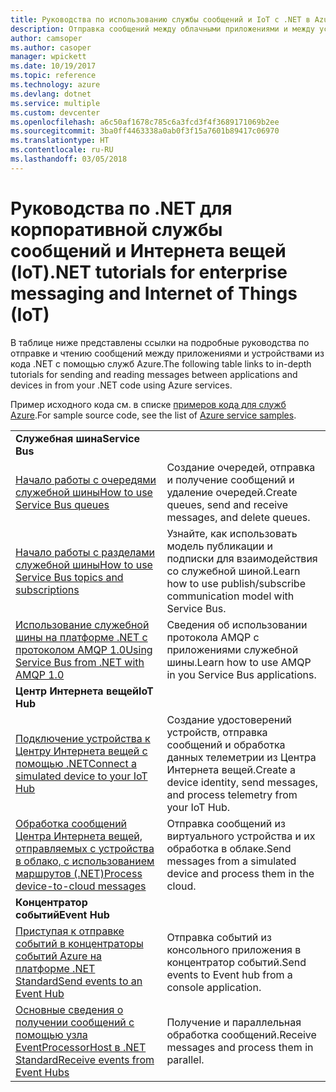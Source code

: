 ```yaml
---
title: Руководства по использованию службы сообщений и IoT с .NET в Azure | Документация Майкрософт
description: Отправка сообщений между облачными приложениями и между устройствами и облаком с использованием .NET и служб Azure.
author: camsoper
ms.author: casoper
manager: wpickett
ms.date: 10/19/2017
ms.topic: reference
ms.technology: azure
ms.devlang: dotnet
ms.service: multiple
ms.custom: devcenter
ms.openlocfilehash: a6c50af1678c785c6a3fcd3f4f3689171069b2ee
ms.sourcegitcommit: 3ba0ff4463338a0ab0f3f15a7601b89417c06970
ms.translationtype: HT
ms.contentlocale: ru-RU
ms.lasthandoff: 03/05/2018
---
```

# <a name="net-tutorials-for-enterprise-messaging-and-internet-of-things-iot"></a><span data-ttu-id="a2f4a-103">Руководства по .NET для корпоративной службы сообщений и Интернета вещей (IoT)</span><span class="sxs-lookup"><span data-stu-id="a2f4a-103">.NET tutorials for enterprise messaging and Internet of Things (IoT)</span></span>

<span data-ttu-id="a2f4a-104">В таблице ниже представлены ссылки на подробные руководства по отправке и чтению сообщений между приложениями и устройствами из кода .NET с помощью служб Azure.</span><span class="sxs-lookup"><span data-stu-id="a2f4a-104">The following table links to in-depth tutorials for sending and reading messages between applications and devices in from your .NET code using Azure services.</span></span>

<span data-ttu-id="a2f4a-105">Пример исходного кода см. в списке [примеров кода для служб Azure](https://azure.microsoft.com/resources/samples/?platform=dotnet).</span><span class="sxs-lookup"><span data-stu-id="a2f4a-105">For sample source code, see the list of [Azure service samples](https://azure.microsoft.com/resources/samples/?platform=dotnet).</span></span>


| | |
|---|---|
| <span data-ttu-id="a2f4a-106">**Служебная шина**</span><span class="sxs-lookup"><span data-stu-id="a2f4a-106">**Service Bus**</span></span> | |
| <span data-ttu-id="a2f4a-107">[Начало работы с очередями служебной шины][1]</span><span class="sxs-lookup"><span data-stu-id="a2f4a-107">[How to use Service Bus queues][1]</span></span> | <span data-ttu-id="a2f4a-108">Создание очередей, отправка и получение сообщений и удаление очередей.</span><span class="sxs-lookup"><span data-stu-id="a2f4a-108">Create queues, send and receive messages, and delete queues.</span></span> | 
| <span data-ttu-id="a2f4a-109">[Начало работы с разделами служебной шины][2]</span><span class="sxs-lookup"><span data-stu-id="a2f4a-109">[How to use Service Bus topics and subscriptions][2]</span></span> | <span data-ttu-id="a2f4a-110">Узнайте, как использовать модель публикации и подписки для взаимодействия со служебной шиной.</span><span class="sxs-lookup"><span data-stu-id="a2f4a-110">Learn how to use publish/subscribe communication model with Service Bus.</span></span>
| <span data-ttu-id="a2f4a-111">[Использование служебной шины на платформе .NET с протоколом AMQP 1.0][3]</span><span class="sxs-lookup"><span data-stu-id="a2f4a-111">[Using Service Bus from .NET with AMQP 1.0][3]</span></span> | <span data-ttu-id="a2f4a-112">Сведения об использовании протокола AMQP с приложениями служебной шины.</span><span class="sxs-lookup"><span data-stu-id="a2f4a-112">Learn how to use AMQP in you Service Bus applications.</span></span>
|<span data-ttu-id="a2f4a-113">**Центр Интернета вещей**</span><span class="sxs-lookup"><span data-stu-id="a2f4a-113">**IoT Hub**</span></span>|
| <span data-ttu-id="a2f4a-114">[Подключение устройства к Центру Интернета вещей с помощью .NET][4]</span><span class="sxs-lookup"><span data-stu-id="a2f4a-114">[Connect a simulated device to your IoT Hub][4]</span></span> | <span data-ttu-id="a2f4a-115">Создание удостоверений устройств, отправка сообщений и обработка данных телеметрии из Центра Интернета вещей.</span><span class="sxs-lookup"><span data-stu-id="a2f4a-115">Create a device identity, send messages, and process telemetry from your IoT Hub.</span></span> |   
| <span data-ttu-id="a2f4a-116">[Обработка сообщений Центра Интернета вещей, отправляемых с устройства в облако, с использованием маршрутов (.NET)][5]</span><span class="sxs-lookup"><span data-stu-id="a2f4a-116">[Process device-to-cloud messages][5]</span></span> | <span data-ttu-id="a2f4a-117">Отправка сообщений из виртуального устройства и их обработка в облаке.</span><span class="sxs-lookup"><span data-stu-id="a2f4a-117">Send messages from a simulated device and process them in the cloud.</span></span> |
|<span data-ttu-id="a2f4a-118">**Концентратор событий**</span><span class="sxs-lookup"><span data-stu-id="a2f4a-118">**Event Hub**</span></span>|
| <span data-ttu-id="a2f4a-119">[Приступая к отправке событий в концентраторы событий Azure на платформе .NET Standard][6]</span><span class="sxs-lookup"><span data-stu-id="a2f4a-119">[Send events to an Event Hub][6]</span></span> | <span data-ttu-id="a2f4a-120">Отправка событий из консольного приложения в концентратор событий.</span><span class="sxs-lookup"><span data-stu-id="a2f4a-120">Send events to Event hub from a console application.</span></span>
| <span data-ttu-id="a2f4a-121">[Основные сведения о получении сообщений с помощью узла EventProcessorHost в .NET Standard][7]</span><span class="sxs-lookup"><span data-stu-id="a2f4a-121">[Receive events from Event Hubs][7]</span></span> | <span data-ttu-id="a2f4a-122">Получение и параллельная обработка сообщений.</span><span class="sxs-lookup"><span data-stu-id="a2f4a-122">Receive messages and process them in parallel.</span></span>


[1]: /azure/service-bus-messaging/service-bus-dotnet-get-started-with-queues
[2]: /azure/service-bus-messaging/service-bus-dotnet-how-to-use-topics-subscriptions
[3]: /azure/service-bus-messaging/service-bus-amqp-dotnet
[4]: /azure/iot-hub/iot-hub-csharp-csharp-getstarted
[5]: /azure/iot-hub/iot-hub-csharp-csharp-process-d2c
[6]: /azure/event-hubs/event-hubs-dotnet-standard-getstarted-send
[7]: /azure/event-hubs/event-hubs-dotnet-standard-getstarted-receive-eph


